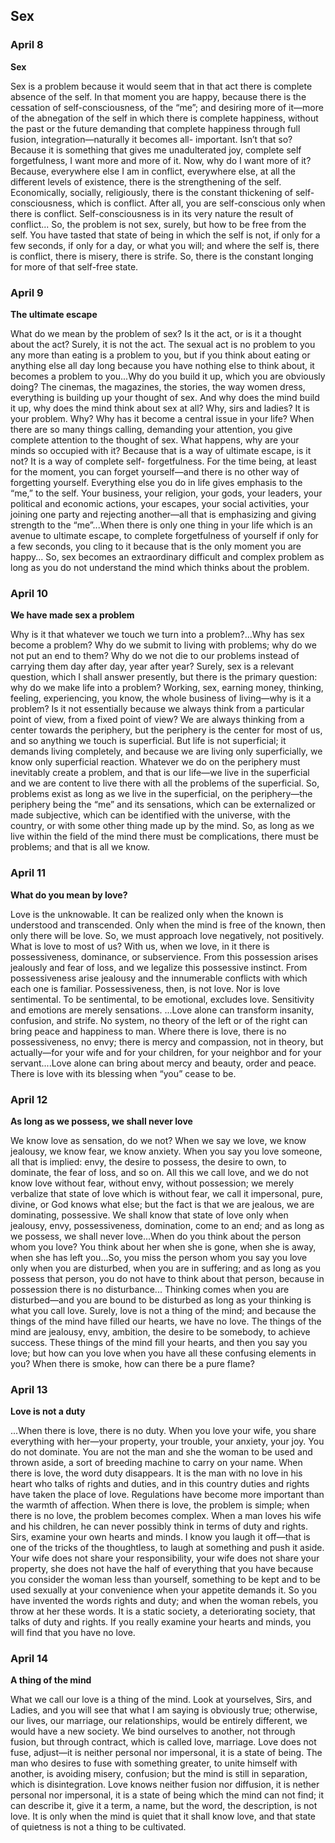 ## Sex

### April 8

**Sex**

Sex is a problem because it would seem that in that act there is complete absence of the self. In that moment you are happy, because there is the cessation of self-consciousness, of the “me”; and desiring more of it—more of the abnegation of the self in which there is complete happiness, without the past or the future demanding that complete happiness through full fusion, integration—naturally it becomes all- important. Isn’t that so? Because it is something that gives me unadulterated joy, complete self forgetfulness, I want more and more of it. Now, why do I want more of it? Because, everywhere else I am in conflict, everywhere else, at all the different levels of existence, there is the strengthening of the self. Economically, socially, religiously, there is the constant thickening of self-consciousness, which is conflict. After all, you are self-conscious only when there is conflict. Self-consciousness is in its very nature the result of conflict...
So, the problem is not sex, surely, but how to be free from the self. You have tasted that state of being in which the self is not, if only for a few seconds, if only for a day, or what you will; and where the self is, there is conflict, there is misery, there is strife. So, there is the constant longing for more of that self-free state.

### April 9

**The ultimate escape**

What do we mean by the problem of sex? Is it the act, or is it a thought about the act? Surely, it is not the act. The sexual act is no problem to you any more than eating is a problem to you, but if you think about eating or anything else all day long because you have nothing else to think about, it becomes a problem to you...Why do you build it up, which you are obviously doing? The cinemas, the magazines, the stories, the way women dress, everything is building up your thought of sex. And why does the mind build it up, why does the mind think about sex at all? Why, sirs and ladies? It is your problem. Why? Why has it become a central issue in your life? When there are so many things calling, demanding your attention, you give complete attention to the thought of sex. What happens, why are your minds so occupied with it? Because that is a way of ultimate escape, is it not? It is a way of complete self- forgetfulness. For the time being, at least for the moment, you can forget yourself—and there is no other way of forgetting yourself. Everything else you do in life gives emphasis to the “me,” to the self. Your business, your religion, your gods, your leaders, your political and economic actions, your escapes, your social activities, your joining one party and rejecting another—all that is emphasizing and giving strength to the “me”...When there is only one thing in your life which is an avenue to ultimate escape, to complete forgetfulness of yourself if only for a few seconds, you cling to it because that is the only moment you are happy...
So, sex becomes an extraordinary difficult and complex problem as long as you do not understand the mind which thinks about the problem.

### April 10

**We have made sex a problem**

Why is it that whatever we touch we turn into a problem?...Why has sex become a problem? Why do we submit to living with problems; why do we not put an end to them? Why do we not die to our problems instead of carrying them day after day, year after year? Surely, sex is a relevant question, which I shall answer presently, but there is the primary question: why do we make life into a problem? Working, sex, earning money, thinking, feeling, experiencing, you know, the whole business of living—why is it a problem? Is it not essentially because we always think from a particular point of view, from a fixed point of view? We are always thinking from a center towards the periphery, but the periphery is the center for most of us, and so anything we touch is superficial. But life is not superficial; it demands living completely, and because we are living only superficially, we know only superficial reaction. Whatever we do on the periphery must inevitably create a problem, and that is our life—we live in the superficial and we are content to live there with all the problems of the superficial. So, problems exist as long as we live in the superficial, on the periphery—the periphery being the “me” and its sensations, which can be externalized or made subjective, which can be identified with the universe, with the country, or with some other thing made up by the mind. So, as long as we live within the field of the mind there must be complications, there must be problems; and that is all we know.

### April 11

**What do you mean by love?**

Love is the unknowable. It can be realized only when the known is understood and transcended. Only when the mind is free of the known, then only there will be love. So, we must approach love negatively, not positively.
What is love to most of us? With us, when we love, in it there is possessiveness, dominance, or subservience. From this possession arises jealously and fear of loss, and we legalize this possessive instinct. From possessiveness arise jealousy and the innumerable conflicts with which each one is familiar. Possessiveness, then, is not love. Nor is love sentimental. To be sentimental, to be emotional, excludes love. Sensitivity and emotions are merely sensations.
...Love alone can transform insanity, confusion, and strife. No system, no theory of the left or of the right can bring peace and happiness to man. Where there is love, there is no possessiveness, no envy; there is mercy and compassion, not in theory, but actually—for your wife and for your children, for your neighbor and for your servant....Love alone can bring about mercy and beauty, order and peace. There is love with its blessing when “you” cease to be.

### April 12

**As long as we possess, we shall never love**

We know love as sensation, do we not? When we say we love, we know jealousy, we know fear, we know anxiety. When you say you love someone, all that is implied: envy, the desire to possess, the desire to own, to dominate, the fear of loss, and so on. All this we call love, and we do not know love without fear, without envy, without possession; we merely verbalize that state of love which is without fear, we call it impersonal, pure, divine, or God knows what else; but the fact is that we are jealous, we are dominating, possessive. We shall know that state of love only when jealousy, envy, possessiveness, domination, come to an end; and as long as we possess, we shall never love...When do you think about the person whom you love? You think about her when she is gone, when she is away, when she has left you...So, you miss the person whom you say you love only when you are disturbed, when you are in suffering; and as long as you possess that person, you do not have to think about that person, because in possession there is no disturbance...
Thinking comes when you are disturbed—and you are bound to be disturbed as long as your thinking is what you call love. Surely, love is not a thing of the mind; and because the things of the mind have filled our hearts, we have no love. The things of the mind are jealousy, envy, ambition, the desire to be somebody, to achieve success. These things of the mind fill your hearts, and then you say you love; but how can you love when you have all these confusing elements in you? When there is smoke, how can there be a pure flame?

### April 13

**Love is not a duty**

...When there is love, there is no duty. When you love your wife, you share everything with her—your property, your trouble, your anxiety, your joy. You do not dominate. You are not the man and she the woman to be used and thrown aside, a sort of breeding machine to carry on your name. When there is love, the word duty disappears. It is the man with no love in his heart who talks of rights and duties, and in this country duties and rights have taken the place of love. Regulations have become more important than the warmth of affection. When there is love, the problem is simple; when there is no love, the problem becomes complex. When a man loves his wife and his children, he can never possibly think in terms of duty and rights. Sirs, examine your own hearts and minds. I know you laugh it off—that is one of the tricks of the thoughtless, to laugh at something and push it aside. Your wife does not share your responsibility, your wife does not share your property, she does not have the half of everything that you have because you consider the woman less than yourself, something to be kept and to be used sexually at your convenience when your appetite demands it. So you have invented the words rights and duty; and when the woman rebels, you throw at her these words. It is a static society, a deteriorating society, that talks of duty and rights. If you really examine your hearts and minds, you will find that you have no love.

### April 14

**A thing of the mind**

What we call our love is a thing of the mind. Look at yourselves, Sirs, and Ladies, and you will see that what I am saying is obviously true; otherwise, our lives, our marriage, our relationships, would be entirely different, we would have a new society. We bind ourselves to another, not through fusion, but through contract, which is called love, marriage. Love does not fuse, adjust—it is neither personal nor impersonal, it is a state of being. The man who desires to fuse with something greater, to unite himself with another, is avoiding misery, confusion; but the mind is still in separation, which is disintegration. Love knows neither fusion nor diffusion, it is nether personal nor impersonal, it is a state of being which the mind can not find; it can describe it, give it a term, a name, but the word, the description, is not love. It is only when the mind is quiet that it shall know love, and that state of quietness is not a thing to be cultivated.
